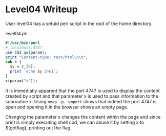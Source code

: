 # Level04 Writeup

User level04 has a setuid perl script in the root of the home directory. 

level04.pl:
``` perl
#!/usr/bin/perl
# localhost:4747
use CGI qw{param};
print "Content-type: text/html\n\n";
sub x {
  $y = $_[0];
  print `echo $y 2>&1`;
}
x(param("x"));
```

It is immediatly apparent that the port 4747 is used to display the content created by script and that parameter x is used to pass information to the subroutine x. Using `nmap -p- vmport` shows that indeed the port 4747 is open and opening it in the browser shows an empty page.

Changing the parameter x changes the content within the page and since print is simply executing shell cod, we can abuse it by setting x to $(getflag), printing out the flag.